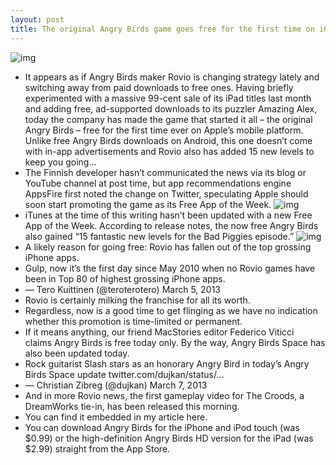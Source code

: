 ```yaml
---
layout: post
title: The original Angry Birds game goes free for the first time on iOS
---
```

![img](http://media.idownloadblog.com/wp-content/uploads/2013/03/Angry-Birds-for-iOS-teaser-003.jpg)
* It appears as if Angry Birds maker Rovio is changing strategy lately and switching away from paid downloads to free ones. Having briefly experimented with a massive 99-cent sale of its iPad titles last month and adding free, ad-supported downloads to its puzzler Amazing Alex, today the company has made the game that started it all – the original Angry Birds – free for the first time ever on Apple’s mobile platform. Unlike free Angry Birds downloads on Android, this one doesn’t come with in-app advertisements and Rovio also has added 15 new levels to keep you going…
* The Finnish developer hasn’t communicated the news via its blog or YouTube channel at post time, but app recommendations engine AppsFire first noted the change on Twitter, speculating Apple should soon start promoting the game as its Free App of the Week.
![img](http://media.idownloadblog.com/wp-content/uploads/2013/03/Angry-Birds-3.1-for-iOS-iPad-screenshot-002.jpg)
* iTunes at the time of this writing hasn’t been updated with a new Free App of the Week. According to release notes, the now free Angry Birds also gained “15 fantastic new levels for the Bad Piggies episode.”
![img](http://media.idownloadblog.com/wp-content/uploads/2013/03/Angry-Birds-3.1-for-iOS-iPad-screenshot-001.jpg)
* A likely reason for going free: Rovio has fallen out of the top grossing iPhone apps.
* Gulp, now it’s the first day since May 2010 when no Rovio games have been in Top 80 of highest grossing iPhone apps.
* — Tero Kuittinen (@teroterotero) March 5, 2013
* Rovio is certainly milking the franchise for all its worth.
* Regardless, now is a good time to get flinging as we have no indication whether this promotion is time-limited or permanent.
* If it means anything, our friend MacStories editor Federico Viticci claims Angry Birds is free today only. By the way, Angry Birds Space has also been updated today.
* Rock guitarist Slash stars as an honorary Angry Bird in today’s Angry Birds Space update twitter.com/dujkan/status/…
* — Christian Zibreg (@dujkan) March 7, 2013
* And in more Rovio news, the first gameplay video for The Croods, a DreamWorks tie-in, has been released this morning.
* You can find it embedded in my article here.
* You can download Angry Birds for the iPhone and iPod touch (was $0.99) or the high-definition Angry Birds HD version for the iPad (was $2.99) straight from the App Store.

